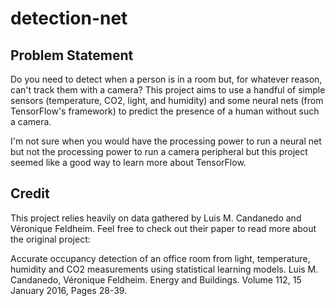 # detection-net

## Problem Statement
Do you need to detect when a person is in a room but, for whatever reason, can't track them with a camera? This project aims to use a handful of simple sensors (temperature, CO2, light, and humidity) and some neural nets (from TensorFlow's framework) to predict the presence of a human without such a camera.

I'm not sure when you would have the processing power to run a neural net but not the processing power to run a camera peripheral but this project seemed like a good way to learn more about TensorFlow.

## Credit

This project relies heavily on data gathered by Luis M. Candanedo and Véronique Feldheim. Feel free to check out their paper to read more about the original project:

Accurate occupancy detection of an office room from light, temperature, humidity and CO2 measurements using statistical learning models. Luis M. Candanedo, Véronique Feldheim. Energy and Buildings. Volume 112, 15 January 2016, Pages 28-39.
